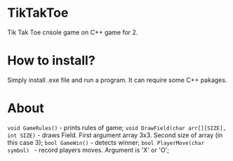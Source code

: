# TikTakToe
Tik Tak Toe cnsole game on C++ game for 2.
# How to install?
Simply install .exe file and run a program. It can require some C++ pakages.
# About
`void GameRules()` -  prints rules of game;
`void DrawField(char arr[][SIZE], int SIZE)` - draws Field. First argument array 3x3. Second size of array (in this case 3);
`bool GameWin()` - detects winner;
`bool PlayerMove(char symbol) ` - record players moves. Argument is 'X' or 'O';
